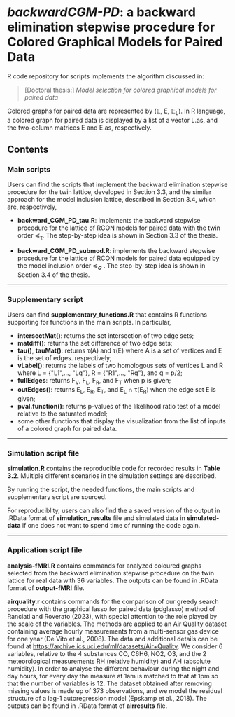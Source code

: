 # *backwardCGM-PD*: **a backward elimination stepwise procedure** for **C**olored **G**raphical **M**odels for **P**aired **D**ata

R code repository for scripts implements the algorithm discussed in:
> [Doctoral thesis:] *Model selection for colored graphical models for paired data*

Colored graphs for paired data are represented by (&#x1D543;, E, &#x1D53C;<sub>L</sub>). In R language, a colored graph for paired data is displayed by a list of a vector L.as,  and the two-column matrices E and E.as, respectively.

## Contents

### Main scripts
Users can find the scripts that implement the backward elimination stepwise procedure for the twin lattice, developed in Section 3.3, and the similar approach for the model inclusion lattice, described in Section 3.4, which are, respectively,

- **backward_CGM_PD_tau.R**: implements the backward stepwise procedure for the lattice of RCON models for paired data with the twin order &#x227C;<sub>&tau;</sub>. The step-by-step idea is shown in Section 3.3 of the thesis.

- **backward_CGM_PD_submod.R**: implements the backward stepwise procedure for the lattice of RCON models for paired data equipped by the model inclusion order &#x227C;<sub>&#x1D46A;</sub> .  The step-by-step idea is shown in Section 3.4 of the thesis.

---

### Supplementary script
Users can find **supplementary_functions.R** that contains R functions supporting for functions in the main scripts. In particular,

- **intersectMat()**: returns the set intersection of two edge sets;
- **matdiff()**: returns the set difference of two edge sets;
- **tau()**, **tauMat()**: returns &tau;(A) and &tau;(E) where A is a set of vertices and E is the set of edges. respectively;
- **vLabel()**: returns the labels of two homologous sets of vertices L and R where L = {"L1",..., "Lq"}, R = {"R1",..., "Rq"}, and q = p/2;
- **fullEdges**: returns F<sub>V</sub>, F<sub>L</sub>, F<sub>R</sub>, and F<sub>T</sub> when p is given;
- **outEdges()**: returns E<sub>L</sub>, E<sub>R</sub>, E<sub>T</sub>, and E<sub>L</sub> &cap; &tau;(E<sub>R</sub>) when the edge set E is given;
- **pval.function()**: returns p-values of the likelihood ratio test of a model relative to the saturated model;
- some other functions that display the visualization from the list of inputs of a colored graph for paired data.


---


### Simulation script file
**simulation.R** contains the reproducible code for recorded results in **Table 3.2**. Multiple different scenarios in the simulation settings are described.

By running the script, the needed functions, the main scripts and supplementary script are sourced.

For reproduciblity, users can also find the a saved version of the output in .RData format of **simulation_results** file and simulated data in **simulated-data** if one does not want to spend time of running the code again.

---

### Application script file
**analysis-fMRI.R** contains commands for analyzed coloured graphs selected from the backward elimination stepwise procedure on the twin lattice for real data with 36 variables. The outputs can be found in .RData format of **output-fMRI** file.

**airquality.r** contains commands for the comparison of our greedy search procedure with the graphical lasso for paired data (pdglasso) method of Ranciati and Roverato (2023), with special attention to the role played by the scale of the variables. The methods are applied to an Air Quality dataset containing average hourly measurements from a multi-sensor gas device for one year (De Vito et al., 2008). The data and additional details can be found at https://archive.ics.uci.edu/ml/datasets/Air+Quality. We consider 6 variables, relative to the 4 substances CO, C6H6, NO2, O3, and the 2 meteorological measurements RH (relative humidity) and AH (absolute humidity). In order to analyse the different behaviour during the night and day hours, for every day the measure at 1am is matched to that at 1pm so that the number of variables is 12. The dataset obtained after removing missing values is made up of 373 observations, and we model the residual structure of a lag-1 autoregression model (Epskamp et al., 2018).
The outputs can be found in .RData format of **airresults** file.
